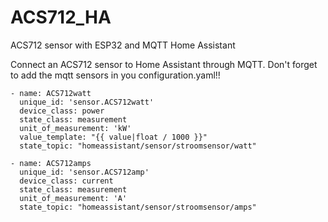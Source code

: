# ACS712_HA
ACS712 sensor with ESP32 and MQTT Home Assistant

Connect an ACS712 sensor to Home Assistant through MQTT.
Don't forget to add the mqtt sensors in you configuration.yaml!!

    - name: ACS712watt
      unique_id: 'sensor.ACS712watt'
      device_class: power
      state_class: measurement
      unit_of_measurement: 'kW'
      value_template: "{{ value|float / 1000 }}"        
      state_topic: "homeassistant/sensor/stroomsensor/watt"

    - name: ACS712amps
      unique_id: 'sensor.ACS712amp'
      device_class: current
      state_class: measurement
      unit_of_measurement: 'A'     
      state_topic: "homeassistant/sensor/stroomsensor/amps"
